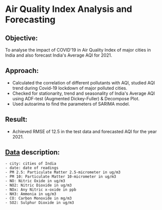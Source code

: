 # Air Quality Index Analysis and Forecasting

## Objective: 

To analyse the impact of COVID'19 in Air Quality Index of major cities in India and also forecast India's Average AQI for 2021. 

## Approach:

- Calculated the correlation of different pollutants with AQI, studied AQI trend during Covid-19 lockdown of major polluted cities.
- Checked for stationarity, trend and seasonality of India's Average AQI using ADF-test (Augmented Dickey-Fuller) & Decompose Plot.
- Used autoarima to find the parameters of SARIMA model. 

## Result:
- Achieved RMSE of 12.5 in the test data and forecasted AQI for the year 2021.

## [Data](https://www.kaggle.com/rohanrao/air-quality-data-in-india) description:

    - city: cities of India
    - date: date of readings
    - PM 2.5: Particulate Matter 2.5-micrometer in ug/m3
    - PM 10: Particulate Matter 10-micrometer in ug/m3
    - NO: Nitric Oxide in ug/m3
    - NO2: Nitric Dioxide in ug/m3
    - NOx: Any Nitric x-oxide in ppb
    - NH3: Ammonia in ug/m3
    - CO: Carbon Monoxide in mg/m3
    - SO2: Sulphur Dioxide in ug/m3
